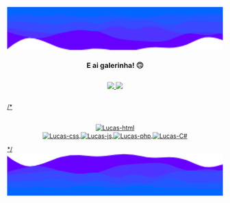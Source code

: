 <img height='100em' src='https://raw.githubusercontent.com/LucasBXavier/LucasBXavier/main/assets/wave-top.png' />


###   <p align="center"> E ai galerinha! 🙃</p>


##

<div align="center">
  <a href="https://github.com/LucasBXavier">
  <img height="160em" src="https://github-readme-stats.vercel.app/api?username=LucasBXavier&show_icons=true&theme=dark&include_all_commits=false&count_private=true"/>
  <img height="160em" src="https://github-readme-stats.vercel.app/api/top-langs/?username=LucasBXavier&layout=compact&langs_count=7&theme=dark"/>
</div>
  
  ##
  
/*<div display= "inline_block" align= "center"><br>
  <img align="center" alt="Lucas-html" height="30" width="40" src="https://cdn.jsdelivr.net/gh/devicons/devicon/icons/html5/html5-original.svg" />      
  <img align="center" alt="Lucas-css" height="30" width="40" src="https://cdn.jsdelivr.net/gh/devicons/devicon/icons/css3/css3-original.svg" />
  <img align="center" alt="Lucas-js" height="30" width="40" src="https://cdn.jsdelivr.net/gh/devicons/devicon/icons/javascript/javascript-original.svg" /> 
  <img align="center" alt="Lucas-php" height="50" width="40" src="https://cdn.jsdelivr.net/gh/devicons/devicon/icons/php/php-original.svg" />
  <img align ="center" alt="Lucas-C#" height="40" width="40" src="https://cdn.jsdelivr.net/gh/devicons/devicon/icons/csharp/csharp-original.svg" />
</div>*/

<img height='100em' src='https://raw.githubusercontent.com/LucasBXavier/LucasBXavier/main/assets/wave-bottom.png' />
